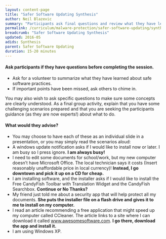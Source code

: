 ```yaml
---
layout: content-page
title: "Safer Software Updating Synthesis"
author: Neil Blazevic
summary: "Participants ask final questions and review what they have learned."
permalink: /curriculum/malware-protection/safer-software-updating/synthesis/synthesis-safer-software-updating/
breadcrumb: "Safer Software Updating Synthesis"
updated: 2016-05
adids: Synthesis
parent: Safer Software Updating
duration: 15-20 minutes
---
```

#### Ask participants if they have questions before completing the session.
  - Ask for a volunteer to summarize what they have learned about safe software practices.
  - If important points have been missed, ask others to chime in.

You may also wish to ask specific questions to make sure some concepts are clearly understood. As a final group activity, explain that you have some challenging scenarios prepared and that you are seeking the participants guidance (as they are now experts!) about what to do.

#### What would they advise?
  - You may choose to have each of these as an individual slide in a presentation, or you may simply read the scenarios aloud:
  - A windows update notification asks if I would like to install now or later. I am busy so I press ignore. **I am always busy!**
  - I need to edit some documents for school/work, but my new computer doesn’t have Microsoft Office. The local technician says it costs (Insert reasonably unaffordable price in local currency)! **Instead, I go downtown and pick it up on a CD for cheap.**
  - I am installing software, and the installer asks if I would like to install the Free CandyFish Toolbar with Translation Widget and the CandyFish Searchbox. **Continue or No Thanks?**
  - My friend just told me about a security app that will help protect all my documents. **She puts the installer file on a flash drive and gives it to me to install on my computer.**
  - I read an article recommending a free application that might speed up my computer called CCleaner. The article links to a site where I can download it called www.awesomesoftware.com. **I go there, download the app and install it.**
  - I am using Windows XP.
